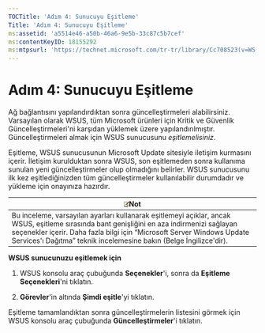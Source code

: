 ```yaml
---
TOCTitle: 'Adım 4: Sunucuyu Eşitleme'
Title: 'Adım 4: Sunucuyu Eşitleme'
ms:assetid: 'a5514e46-a50b-46a6-9e5b-33c87c5b7cef'
ms:contentKeyID: 18155292
ms:mtpsurl: 'https://technet.microsoft.com/tr-tr/library/Cc708523(v=WS.10)'
---
```


Adım 4: Sunucuyu Eşitleme
=========================

Ağ bağlantısını yapılandırdıktan sonra güncelleştirmeleri alabilirsiniz. Varsayılan olarak WSUS, tüm Microsoft ürünleri için Kritik ve Güvenlik Güncelleştirmeleri'ni karşıdan yüklemek üzere yapılandırılmıştır. Güncelleştirmeleri almak için WSUS sunucusunu *eşitlemelisiniz*.

Eşitleme, WSUS sunucusunun Microsoft Update sitesiyle iletişim kurmasını içerir. İletişim kurulduktan sonra WSUS, son eşitlemeden sonra kullanıma sunulan yeni güncelleştirmeler olup olmadığını belirler. WSUS sunucusunu ilk kez eşitlediğinizden tüm güncelleştirmeler kullanılabilir durumdadır ve yükleme için onayınıza hazırdır.

| ![](images/Cc708523.note(WS.10).gif)Not                                                                                                                                                                                                                       |
|--------------------------------------------------------------------------------------------------------------------------------------------------------------------------------------------------------------------------------------------------------------------------------------------|
| Bu inceleme, varsayılan ayarları kullanarak eşitlemeyi açıklar, ancak WSUS, eşitleme sırasında bant genişliğini en aza indirmenizi sağlayan seçenekler içerir. Daha fazla bilgi için “Microsoft Server Windows Update Services'ı Dağıtma” teknik incelemesine bakın (Belge İngilizce'dir). |

**WSUS sunucunuzu eşitlemek için**
1.  WSUS konsolu araç çubuğunda **Seçenekler**'i, sonra da **Eşitleme Seçenekleri**'ni tıklatın.

2.  **Görevler**'in altında **Şimdi eşitle**'yi tıklatın.

Eşitleme tamamlandıktan sonra güncelleştirmelerin listesini görmek için WSUS konsolu araç çubuğunda **Güncelleştirmeler**'i tıklatın.
